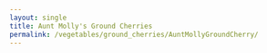 ```yaml
---
layout: single
title: Aunt Molly's Ground Cherries
permalink: /vegetables/ground_cherries/AuntMollyGroundCherry/
---
```

